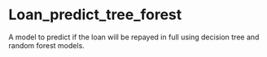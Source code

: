 # Loan_predict_tree_forest
A model to predict if the loan will be repayed in full using decision tree and random forest models.
